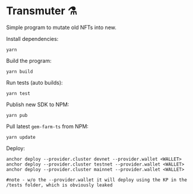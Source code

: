 # Transmuter ⚗️

Simple program to mutate old NFTs into new.

Install dependencies:
```
yarn
```

Build the program:
```
yarn build
```

Run tests (auto builds):
```
yarn test
```

Publish new SDK to NPM:
```
yarn pub
```

Pull latest `gem-farm-ts` from NPM:
```
yarn update
```

Deploy:
```
anchor deploy --provider.cluster devnet --provider.wallet <WALLET>
anchor deploy --provider.cluster testnet --provider.wallet <WALLET>
anchor deploy --provider.cluster mainnet --provider.wallet <WALLET>

#note - w/o the --provider.wallet it will deploy using the KP in the /tests folder, which is obviously leaked
```